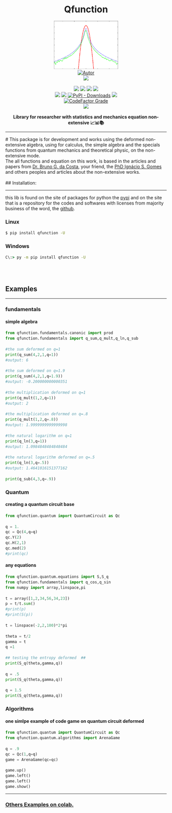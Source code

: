 
<h1 align='center'>Qfunction</h1>
<p align='center'>
<img height='150px' width='200px' src='https://raw.githubusercontent.com/gpftc/qfunction/main/img/q_logo.png' style='height:200; witdh:200'>
 <br/>
<a href="https://github.com/perseu912"><img title="Autor" src="https://img.shields.io/badge/Autor-reinan_br-blue.svg?style=for-the-badge&logo=github"></a>
<br/>
<a href='http://dgp.cnpq.br/dgp/espelhogrupo/0180330616769073'><img src='https://shields.io/badge/cnpq-grupo_de_fisica_computacional_ifsertao--pe-blueviolet?logo=appveyor&style=for-the-badge'></a>
<br/>
<p align='center'>
<!-- github dados -->
<a href='https://python.org'><img src='https://img.shields.io/github/pipenv/locked/python-version/gpftc/covid_br'></a>
<a href='#'><img src='https://img.shields.io/github/languages/code-size/gpftc/qfunction'></a>
<a href='#'><img src='https://img.shields.io/github/commit-activity/w/gpftc/qfunction'></a>
<a href='#'><img src='https://img.shields.io/github/last-commit/gpftc/qfunction'></a>
<br/>
<!-- sites de pacotes -->
<a href='https://pypi.org/project/qfunction/'><img src='https://img.shields.io/pypi/v/qfunction'></a>
<a href='#'><img src='https://img.shields.io/pypi/wheel/qfunction'></a>
<a href='#'><img alt="PyPI - Downloads" src="https://img.shields.io/pypi/dd/covidbr"></a>
<a href='#'><img src='https://img.shields.io/pypi/implementation/covidbr'></a>
<br/>
<!-- outros premios e analises -->
<a href='#'><img alt="CodeFactor Grade" src="https://img.shields.io/codefactor/grade/github/gpftc/covid_br?logo=codefactor">
</a>
<!-- redes sociais -->
<br/>
<a href='https://instagram.com/gpftc_ifsertao/'><img src='https://shields.io/badge/insta-gpftc_ifsertao-violet?logo=instagram&style=flat'></a>
</p>
</p>
<p align='center'> <b>Library for researcher with statistics and mechanics equation non-extensive 📈📊📚</b></p>
<hr/>
#
This package is for development and works using the deformed non-extensive algebra, using for calculus, the simple algebra and the specials functions from quantum mechanics and theoretical physic, on the non-extensive mode.
<br/>
The all functions and equation on this work, is based in the articles and papers from  <a href='https://scholar.google.com.br/citations?user=wYFK45wAAAAJ&hl=pt-BR'>Dr. Bruno G. da Costa</a>, your friend, the <a href='https://scholar.google.com.br/citations?user=veVPJ4AAAAAJ&hl=pt-BR'>PhD Ignácio S. Gomes</a> and others peoples and articles about the non-extensive works.
<br/><br/>
## Installation:
<hr/>

this lib is found on the site of packages for python the <a href='https://pypi.org'>pypi</a> and on the site that is a repository for the codes and softwares with licenses from majority business of the word, the <a href='https://github.com'>github</a>.
### Linux
```bash
$ pip install qfunction -U
```
### Windows
```cmd
C\:> py -m pip install qfunction -U
```
<br/><br/>
##  Examples
<hr/>

### fundamentals
#### simple algebra

```py
from qfunction.fundamentals.canonic import prod
from qfunction.fundamentals import q_sum,q_mult,q_ln,q_sub

#the sum deformed on q=1
print(q_sum(4,2,1,q=1)) 
#output: 6

#the sum deformed on q=1.9
print(q_sum(4,2,1,q=1.9)) 
#output: -0.200000000000351

#the multiplication deformed on q=1
print(q_mult(1,2,q=1))
#output: 2

#the multiplication deformed on q=.8
print(q_mult(1,2,q=.8))
#output: 1.9999999999999998

#the natural logarithm on q=1
print(q_ln(3,q=1))
#output: 1.0984848484848484

#the natural logarithm deformed on q=.5
print(q_ln(3,q=.5))
#output: 1.4641016151377162

print(q_sub(4,3,q=.9))

```
### Quantum
#### creating a quantum circuit base

```py
from qfunction.quantum import QuantumCircuit as Qc

q = 1.
qc = Qc(4,q=q)
qc.Y(2)
qc.H(2,1)
qc.med(2)
#print(qc)
```
#### any equations
```py
from qfunction.quantum.equations import S,S_q
from qfunction.fundamentals import q_cos,q_sin
from numpy import array,linspace,pi

t = array([1,2,34,56,34,23])
p = t/t.sum()
#print(p)
#print(S(p))

t = linspace(-2,2,100)*2*pi

theta = t/2
gamma = t
q =1

## testing the entropy deformed  ##
print(S_q(theta,gamma,q))

q = .5
print(S_q(theta,gamma,q))

q = 1.5
print(S_q(theta,gamma,q))
```
### Algorithms
#### one simlpe example of code game on quantum circuit deformed
```py
from qfunction.quantum import QuantumCircuit as Qc
from qfunction.quantum.algorithms import ArenaGame

q = .9
qc = Qc(1,q=q)
game = ArenaGame(qc=qc)

game.up()
game.left()
game.left()
game.show()
```
<hr/>
<a href='https://colab.research.google.com/drive/1VjJoG36JH6A5h1VSgsIFYlHmnLMk4jpl#scrollTo=4eCILB58O2VG'><h3>Others Examples on colab.</h3></a>
